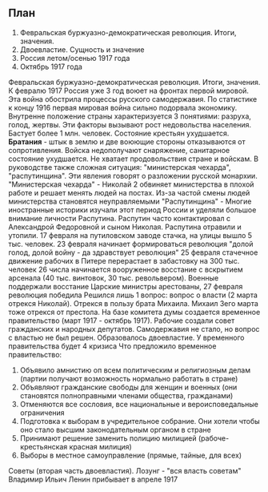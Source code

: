 ## План
1. Февральская буржуазно-демократическая революция. Итоги, значения.
2. Двоевластие. Сущность и значение
3. Россия летом/осенью 1917 года
4. Октябрь 1917 года

Февральская буржуазно-демократическая революция. Итоги, значения.
К февралю 1917 Россия уже 3 год воюет на фронтах первой мировой. Эта война обострила процессы русского самодержавия. По статистике к концу 1916 первая мировая война сильно подорвала экономику. Внутренне положение страны характеризуется 3 понятиями: разруха, голод, жертвы. Эти факторы вызывают рост недовольства населения. Бастует более 1 млн. человек. Состояние крестьян ухудшается. **Братания** - штык в землю и две воюющие стороны отказываются от сопротивления. Войска недополучают снаряжение, санитарное состояние ухудшается. Не хватает продовольствия стране и войскам. В руководстве также сложная ситуация: "министерская чехарда", "распутинщина". Эти явления говорят о разложении русской монархии. 
"Министерская чехарда" - Николай 2 обвиняет министерства в плохой работе и решает менять людей на постах. Из-за частой смены людей министерства становятся неуправляемыми
"Распутинщина" - Многие иностранные историки изучали этот период России и уделяли большое внимание личности Распутина. Распутин часто контактировал с Александрой Федоровной и сыном Николая. Распутина отравили и утопили.
17 февраля на путиловском заводе стачка, на улицы вышло 5 тыс. человек.
23 февраля начинает формироваться революция "долой голод, долой войну - да здравствует революция"
25 февраля стачечное движение рабочих в Питере перерастает в забастовку на 300 тыс. человек
26 числа начинается вооруженное восстание с вскрытием арсенала (40 тыс. винтовок, 30 тыс. револьвером). Военные поддержали восстание
Царские министры арестованы, 
27 февраля революция победила
Решился лишь 1 вопрос: вопрос о власти (2 марта отрекся Николай). Отрекся в пользу брата Михаила. Михаил 3его марта тоже отрекся от престола. На базе комитета думы создается временное правительство (март 1917 - октябрь 1917). Рабочие создали совет гражданских и народных депутатов. Самодержавия не стало, но вопрос с властью не был решен. Образовалось двоевластие.
У временного правительства будет 4 кризиса
Что предложило временное правительство:
1. Объявило амнистию оп всем политическим и религиозным делам (партии получают возможность нормально работать в стране)
2. Объявляют гражданские свободы для женщин и военных (они становятся полноправными членами общества, гражданами)
3. Отменяются все сословия, все национальные и вероисповедальные ограничения
4. Подготовка к выборам в учредительное собрание. Они хотели чтобы оно стало высшим законодательным органом в стране
5. Принимают решение заменить полицию милицией (рабоче-крестьянская красная милиция)
6. Выборы в местное самоуправление (прямые, тайные, для всех)

Советы (вторая часть двоевластия). Лозунг - "вся власть советам"
Владимир Ильич Ленин прибывает в апреле 1917
